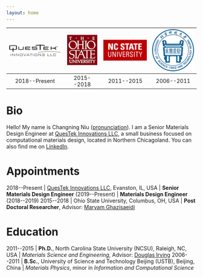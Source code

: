 ```yaml
---
layout: home
---
```



| ![QuesTek](/img/QuesTek.png) | ![OSU](/img/OSU.png) | ![NCSU](/img/NCSU.png) | ![USTB](/img/USTB.png) |
|:---:|:---:|:---:|:---:|
| 2018--Present | 2015--2018 | 2011--2015 | 2006--2011 |

# Bio
Hello! My name is Changning Niu ([pronunciation](https://translate.google.com/#view=home&op=translate&sl=en&tl=zh-CN&text=Chang-ning%20Niu)). I am a Senior Materials Design Engineer at [QuesTek Innovations LLC](https://www.questek.com/), a small business focused on computational materials design, located in Northern Chicagoland. You can also find me on [LinkedIn](https://www.linkedin.com/in/changning).

# Appointments

 2018--Present | [QuesTek Innovations LLC](https://www.questek.com), Evanston, IL, USA
 | **Senior Materials Design Engineer** (2019--Present)
 | **Materials Design Engineer** (2018--2019)
 2015--2018 | Ohio State University, Columbus, OH, USA
 | **Post Doctoral Researcher**, Advisor: [Maryam Ghazisaeidi](https://mse.osu.edu/people/ghazisaeidi.1)

# Education

 2011--2015 | **Ph.D.**, North Carolina State University (NCSU), Raleigh, NC, USA
 | *Materials Science and Engineering*, Advisor: [Douglas Irving](http://www.mse.ncsu.edu/profile/dlirving)
 2006--2011 | **B.Sc.**, University of Science and Technology Beijing (USTB), Beijing, China
 | *Materials Physics*, minor in *Information and Computational Science*
